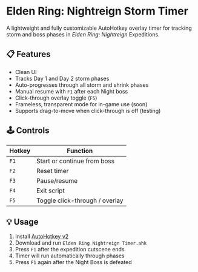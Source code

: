 # Elden Ring: Nightreign Storm Timer

A lightweight and fully customizable AutoHotkey overlay timer for tracking storm and boss phases in *Elden Ring: Nightreign* Expeditions.

## 📋 Features

- Clean UI
- Tracks Day 1 and Day 2 storm phases
- Auto-progresses through all storm and shrink phases
- Manual resume with `F1` after each Night boss
- Click-through overlay toggle (`F5`)
- Frameless, transparent mode for in-game use (soon)
- Supports drag-to-move when click-through is off (testing)

## 🕹️ Controls

| Hotkey | Function                        |
|--------|---------------------------------|
| `F1`   | Start or continue from boss     |
| `F2`   | Reset timer                     |
| `F3`   | Pause/resume                    |
| `F4`   | Exit script                     |
| `F5`   | Toggle click-through / overlay  |

## 💡 Usage

1. Install [AutoHotkey v2](https://www.autohotkey.com/download/)
2. Download and run `Elden Ring Nightreign Timer.ahk`
3. Press `F1` after the expedition cutscene ends
4. Timer will run automatically through phases
5. Press `F1` again after the Night Boss is defeated

